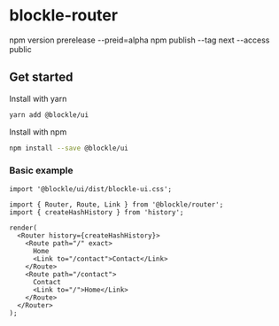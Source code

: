 # blockle-router

npm version prerelease --preid=alpha
npm publish --tag next --access public

## Get started

Install with yarn

```bash
yarn add @blockle/ui
```

Install with npm

```bash
npm install --save @blockle/ui
```

### Basic example

```tsx
import '@blockle/ui/dist/blockle-ui.css';
```

```tsx
import { Router, Route, Link } from '@blockle/router';
import { createHashHistory } from 'history';

render(
  <Router history={createHashHistory}>
    <Route path="/" exact>
      Home
      <Link to="/contact">Contact</Link>
    </Route>
    <Route path="/contact">
      Contact
      <Link to="/">Home</Link>
    </Route>
  </Router>
);
```
